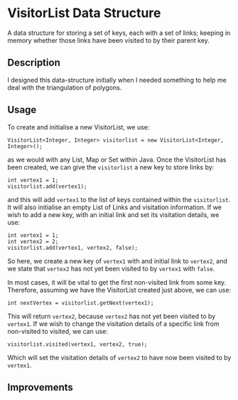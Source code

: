 VisitorList Data Structure
==========================

A data structure for storing a set of keys, each with a set of links; keeping in memory whether those
links have been visited to by their parent key.


Description
-----------
I designed this data-structure initially when I needed something to help me deal with the triangulation
of polygons.


Usage
-----
To create and initialise a new VisitorList, we use:

	VisitorList<Integer, Integer> visitorlist = new VisitorList<Integer, Integer>();

as we would with any List, Map or Set within Java. Once the VisitorList has been created, we can
give the `visitorlist` a new key to store links by:

	int vertex1 = 1;
	visitorlist.add(vertex1);
	
and this will add `vertex1` to the list of keys contained within the `visitorlist`. It will also initialise
an empty List of Links and visitation information. If we wish to add a new key, with an initial link and
set its visitation details, we use:

	int vertex1 = 1;
	int vertex2 = 2;
	visitorlist.add(vertex1, vertex2, false);

So here, we create a new key of `vertex1` with and initial link to `vertex2`, and we state that `vertex2` has
not yet been visited to by `vertex1` with `false`.

In most cases, it will be vital to get the first non-visited link from some key. Therefore, assuming we have
the VisitorList created just above, we can use:

	int nextVertex = visitorlist.getNext(vertex1);

This will return `vertex2`, because `vertex2` has not yet been visited to by `vertex1`. If we wish to change
the visitation details of a specific link from non-visited to visited, we can use:

	visitorlist.visited(vertex1, vertex2, true);
	
Which will set the visitation details of `vertex2` to have now been visited to by `vertex1`.


Improvements
------------